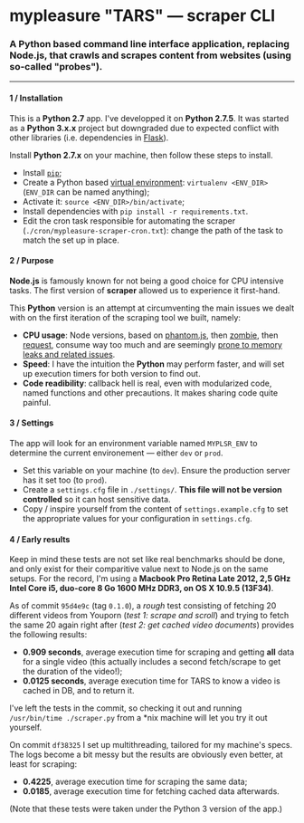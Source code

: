 mypleasure "TARS" — scraper CLI
================================

### A Python based command line interface application, replacing Node.js, that crawls and scrapes content from websites (using so-called "probes").

---

#### 1 / Installation

This is a **Python 2.7** app. I've developped it on **Python 2.7.5**. It was started as a **Python 3.x.x** project but downgraded due to expected conflict with other libraries (i.e. dependencies in [Flask](flask.pocoo.org/docs/0.10/python3/#python3-support)).

Install **Python 2.7.x** on your machine, then follow these steps to install.

- Install [`pip`](https://pip.pypa.io/en/latest/installing.html);
- Create a Python based [virtual environment](http://docs.python-guide.org/en/latest/dev/virtualenvs/): `virtualenv <ENV_DIR>` (`ENV_DIR` can be named anything);
- Activate it: `source <ENV_DIR>/bin/activate`;
- Install dependencies with `pip install -r requirements.txt`.
- Edit the cron task responsible for automating the scraper (`./cron/mypleasure-scraper-cron.txt`): change the path of the task to match the set up in place.

#### 2 / Purpose

**Node.js** is famously known for not being a good choice for CPU intensive tasks. The first version of **scraper** allowed us to experience it first-hand.

This **Python** version is an attempt at circumventing the main issues we dealt with on the first iteration of the scraping tool we built, namely:

- **CPU usage**: Node versions, based on [phantom.js](https://github.com/ariya/phantomjs), then [zombie](http://zombie.labnotes.org/), then [request](https://github.com/request/request), consume way too much and are seemingly [prone to memory leaks and related issues](https://www.google.fr/webhp?sourceid=chrome-instant&ion=1&espv=2&ie=UTF-8#safe=off&q=phantomjs%20memory%20leak).
- **Speed**: I have the intuition the **Python** may perform faster, and will set up execution timers for both version to find out.
- **Code readibility**: callback hell is real, even with modularized code, named functions and other precautions. It makes sharing code quite painful.

#### 3 / Settings

The app will look for an environment variable named `MYPLSR_ENV` to determine the current environement — either `dev` or `prod`.

- Set this variable on your machine (to `dev`). Ensure the production server has it set too (to `prod`).
- Create a `settings.cfg` file in `./settings/`. **This file will not be version controlled** so it can host sensitive data.
- Copy / inspire yourself from the content of `settings.example.cfg` to set the appropriate values for your configuration in `settings.cfg`.

#### 4 / Early results

Keep in mind these tests are not set like real benchmarks should be done, and only exist for their comparitive value next to Node.js on the same setups.
For the record, I'm using a **Macbook Pro Retina Late 2012, 2,5 GHz Intel Core i5, duo-core 8 Go 1600 MHz DDR3, on OS X 10.9.5 (13F34)**.

As of commit `95d4e9c` (tag `0.1.0`), a _rough_ test consisting of fetching 20 different videos from Youporn (_test 1: scrape and scroll_) and trying to fetch the same 20 again right after (_test 2: get cached video documents_) provides the following results:

- **0.909 seconds**, average execution time for scraping and getting **all** data for a single video (this actually includes a second fetch/scrape to get the duration of the video!);
- **0.0125 seconds**, average execution time for TARS to know a video is cached in DB, and to return it.

I've left the tests in the commit, so checking it out and running `/usr/bin/time ./scraper.py` from a *nix machine will let you try it out yourself.

On commit `df38325` I set up multithreading, tailored for my machine's specs. The logs become a bit messy but the results are obviously even better, at least for scraping:

- **0.4225**, average execution time for scraping the same data;
- **0.0185**, average execution time for fetching cached data afterwards.

(Note that these tests were taken under the Python 3 version of the app.)
